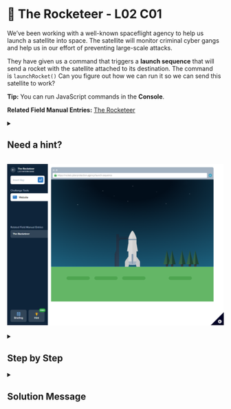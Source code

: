# 🚀 The Rocketeer - L02 C01

We’ve been working with a well-known spaceflight agency to help us launch a satellite into space. The satellite will monitor criminal cyber gangs and help us in our effort of preventing large-scale attacks.

They have given us a command that triggers a **launch sequence** that will send a rocket with the satellite attached to its destination. The command is `launchRocket()` Can you figure out how we can run it so we can send this satellite to work?

**Tip:** You can run JavaScript commands in the **Console**.

**Related Field Manual Entries:** [The Rocketeer](../fieldmanual/TheRocketeer.8.2.1.md)

<details><summary>

## Need a hint?</summary>

> 💡 Hint: Look for a button that will open a Console for you to run the command within.

</details>

![image of the challenge](/assets/therocketeer.png)

<details><summary>

## Step by Step</summary>

- Click the top right blue button
	- This opens up a "terminal"

![image of the terminal](/assets/therocketeer1.png)

- Type **launchRocket()** and press enter
- The flag should show up

`flag is unique`
</details>

<details><summary>

## Solution Message</summary>

### $${\color{green}\large\sf{Success!}}$$
### $${\color{green}\sf{Look at it go! Well done, Intern. By using the Console to run the command you successfully passed on instructions to launch. What a rush!}}$$
### $${\color{green}\sf{You've \ levelled \ up \ in \ these \ skills:}}$$
### $${\color{green}\sf{>Browser Dev Tools Use}}$$
### $${\color{green}\sf{>Coding}}$$

